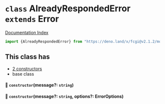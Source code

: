 # `class` AlreadyRespondedError `extends` Error

[Documentation Index](../README.md)

```ts
import {AlreadyRespondedError} from "https://deno.land/x/fcgi@v2.1.2/mod.ts"
```

## This class has

- [2 constructors](#-constructormessage-string)
- base class


#### 🔧 `constructor`(message?: `string`)



#### 🔧 `constructor`(message?: `string`, options?: ErrorOptions)



